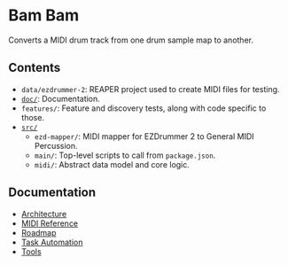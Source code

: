 # Bam Bam

Converts a MIDI drum track from one drum sample map to another.

## Contents

- `data/ezdrummer-2`: REAPER project used to create MIDI files for testing.
- [`doc/`](#documentation): Documentation.
- `features/`: Feature and discovery tests, along with code specific to those.
- [`src/`](./doc/architecture.md#02-code-structure)
  - `ezd-mapper/`: MIDI mapper for EZDrummer 2 to General MIDI Percussion.
  - `main/`: Top-level scripts to call from `package.json`.
  - `midi/`: Abstract data model and core logic.

## Documentation

- [Architecture](./doc/architecture.md)
- [MIDI Reference](./doc/midi.md)
- [Roadmap](./doc/roadmap.md)
- [Task Automation](./doc/task-automation.md)
- [Tools](./doc/tools.md)
